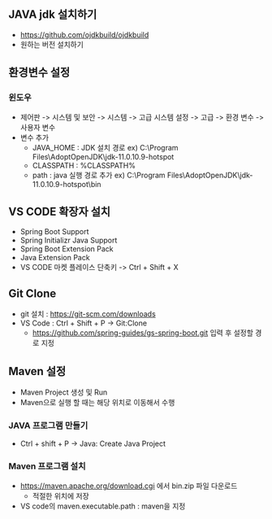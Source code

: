 ## JAVA jdk 설치하기
* https://github.com/ojdkbuild/ojdkbuild
* 원하는 버전 설치하기 

## 환경변수 설정
### 윈도우
* 제어판 -> 시스템 및 보안 -> 시스템 -> 고급 시스템 설정 -> 고급 -> 환경 변수 -> 사용자 변수
* 변수 추가
  * JAVA_HOME : JDK 설치 경로 ex) C:\Program Files\AdoptOpenJDK\jdk-11.0.10.9-hotspot
  * CLASSPATH : %CLASSPATH%
  * path : java 실행 경로 추가 ex) C:\Program Files\AdoptOpenJDK\jdk-11.0.10.9-hotspot\bin

## VS CODE 확장자 설치
* Spring Boot Support
* Spring Initializr Java Support
* Spring Boot Extension Pack
* Java Extension Pack
* VS CODE 마켓 플레이스 단축키 -> Ctrl + Shift + X

## Git Clone
* git 설치 : https://git-scm.com/downloads
* VS Code : Ctrl + Shift + P -> Git:Clone
  * https://github.com/spring-guides/gs-spring-boot.git 입력 후 설정할 경로 지정

## Maven 설정
* Maven Project 생성 및 Run
* Maven으로 실행 할 때는 해당 위치로 이동해서 수행


### JAVA 프로그램 만들기
* Ctrl + shift + P -> Java: Create Java Project

### Maven 프로그램 설치 
* https://maven.apache.org/download.cgi 에서 bin.zip 파일 다운로드
  * 적절한 위치에 저장
* VS code의 maven.executable.path : maven을 지정